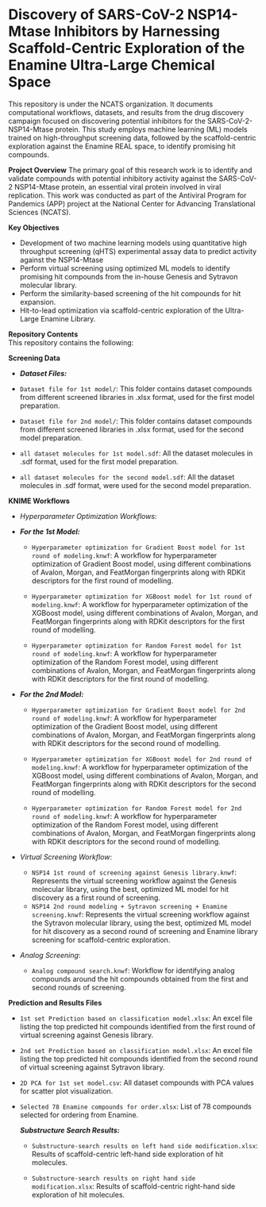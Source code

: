 # Discovery of SARS-CoV-2 NSP14-Mtase Inhibitors by Harnessing Scaffold-Centric Exploration of the Enamine Ultra-Large Chemical Space
This repository is under the NCATS organization. It documents computational workflows, datasets, and results from the drug discovery campaign focused on discovering potential inhibitors for the SARS-CoV-2-NSP14-Mtase protein. This study employs machine learning (ML) models trained on high-throughput screening data, followed by the scaffold-centric exploration against the Enamine REAL space, to identify promising hit compounds. 

**Project Overview**
The primary goal of this research work is to identify and validate compounds with potential inhibitory activity against the SARS-CoV-2 NSP14-Mtase protein, an essential viral protein involved in viral replication. This work was conducted as part of the Antiviral Program for Pandemics (APP) project at the National Center for Advancing Translational Sciences (NCATS). 

**Key Objectives**  
- Development of two machine learning models using quantitative high throughput screening (qHTS) experimental assay data to predict activity against the NSP14-Mtase
- Perform virtual screening using optimized ML models to identify promising hit compounds from the in-house Genesis  and Sytravon molecular library.
- Perform the similarity-based screening of the hit compounds for hit expansion.
- Hit-to-lead optimization via scaffold-centric exploration of the Ultra-Large Enamine Library.

**Repository Contents**  
This repository contains the following:

**Screening Data**

- **_Dataset Files:_**
- `Dataset file for 1st model/`: This folder contains dataset compounds from different screened libraries in .xlsx format, used for the first model preparation.
- `Dataset file for 2nd model/`: This folder contains dataset compounds from different screened libraries in .xlsx format, used for the second model preparation.
  
- `all dataset molecules for 1st model.sdf`: All the dataset molecules in .sdf format, used for the first model preparation.
- `all dataset molecules for the second model.sdf`: All the dataset molecules in .sdf format, were used for the second model preparation.

**KNIME Workflows**
- _Hyperparameter Optimization Workflows_:

- **_For the 1st Model:_**
  - `Hyperparameter optimization for Gradient Boost model for 1st round of modeling.knwf`: A workflow for hyperparameter optimization of Gradient Boost model, using different combinations of Avalon, Morgan, and FeatMorgan fingerprints along with RDKit descriptors for the first round of modelling.

  - `Hyperparameter optimization for XGBoost model for 1st round of modeling.knwf`: A workflow for hyperparameter optimization of the XGBoost model, using different combinations of Avalon, Morgan, and FeatMorgan fingerprints along with RDKit descriptors for the first round of modelling.

  - `Hyperparameter optimization for Random Forest model for 1st round of modeling.knwf`: A workflow for hyperparameter optimization of the Random Forest model, using different combinations of Avalon, Morgan, and FeatMorgan fingerprints along with RDKit descriptors for the first round of modelling.
 
- **_For the 2nd Model:_**
  - `Hyperparameter optimization for Gradient Boost model for 2nd round of modeling.knwf`: A workflow for hyperparameter optimization of the Gradient Boost model, using different combinations of Avalon, Morgan, and FeatMorgan fingerprints along with RDKit descriptors for the second round of modelling.

  - `Hyperparameter optimization for XGBoost model for 2nd round of modeling.knwf`: A workflow for hyperparameter optimization of the XGBoost model, using different combinations of Avalon, Morgan, and FeatMorgan fingerprints along with RDKit descriptors for the second round of modelling.

  - `Hyperparameter optimization for Random Forest model for 2nd round of modeling.knwf`: A workflow for hyperparameter optimization of the Random Forest model, using different combinations of Avalon, Morgan, and FeatMorgan fingerprints along with RDKit descriptors for the second round of modelling.
 
- _Virtual Screening Workflow_:    
  - `NSP14 1st round of screening against Genesis library.knwf`: Represents the virtual screening workflow against the Genesis molecular library, using the best, optimized ML model for hit discovery as a first round of screening.
  - `NSP14 2nd round modeling + Sytravon screening + Enamine screening.knwf`: Represents the virtual screening workflow against the Sytravon molecular library, using the best, optimized ML model for hit discovery as a second round of screening and Enamine library screening for scaffold-centric exploration.

- _Analog Screening_:
   - `Analog compound search.knwf`: Workflow for identifying analog compounds around the hit compounds obtained from the first and second rounds of screening.

 **Prediction and Results Files**

 - `1st set Prediction based on classification model.xlsx`: An excel file listing the top predicted hit compounds identified from the first round of virtual screening against Genesis library.

- `2nd set Prediction based on classification model.xlsx`: An excel file listing the top predicted hit compounds identified from the second round of virtual screening against Sytravon library.

- `2D PCA for 1st set model.csv`: All dataset compounds with PCA values for scatter plot visualization.

- `Selected 78 Enamine compounds for order.xlsx`: List of 78 compounds selected for ordering from Enamine.

  **_Substructure Search Results:_**

   - `Substructure-search results on left hand side modification.xlsx`: Results of scaffold-centric left-hand side exploration of hit molecules.

   - `Substructure-search results on right hand side modification.xlsx`: Results of scaffold-centric right-hand side exploration of hit molecules.
